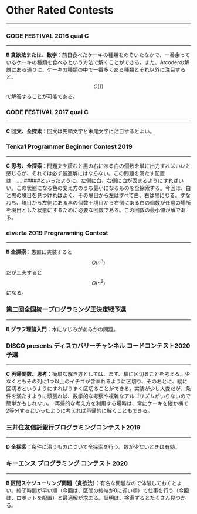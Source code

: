 # Other Rated Contests

---

### CODE FESTIVAL 2016 qual C

---

**B 貪欲法または、数学**：前日食べたケーキの種類をのぞいたなかで、一番余っているケーキの種類を食べるという方法で解くことができる。また、Atcoderの解説にある通りに、ケーキの種類の中で一番多くある種類とそれ以外に注目すると、$$O(1)$$で解答することが可能である。

### CODE FESTIVAL 2017 qual C

---

**C 回文、全探索**：回文は先頭文字と末尾文字に注目するとよい。

### Tenka1 Programmer Beginner Contest 2019

---

**C 思考、全探索**：問題文を読むと黒の右にある白の個数を単に出力すればいいと感じるが、それでは必ず最適解にはならない。この問題を満たす配置は　.....#####といったように、左側に白、右側に白が固まるようにすればいい。この状態になる色の変え方のうち最小になるものを全探索する。今回は、白と黒の境目を見つければよく、その境目から左はすべて白、右は黒になる。すなわち、境目から左側にある黒の個数＋境目から右側にある白の個数が任意の場所を境目とした状態にするために必要な回数である。この回数の最小値が解である。

### diverta 2019 Programming Contest

---

**B 全探索**：愚直に実装すると$$O(n^3)$$だが工夫すると$$O(n^2)$$になる。

### 第二回全国統一プログラミング王決定戦予選

---

**B グラフ理論入門**：木になじみがあるかの問題。

### DISCO presents ディスカバリーチャンネル コードコンテスト2020 予選

---

**C 再帰関数、思考**：簡単な解き方としては、まず、横に区切ることを考える。少なくともその列に1つ以上のイチゴが含まれるように区切り、そのあとに、縦に区切るというようにすればうまく区切ることができる。実装が少し大変だが、条件を満たすように頑張れば、数学的な考察や複雑なアルゴリズムがいらないので簡単かもしれない。　再帰的な考え方を利用する場時は、常にケーキを縦か横で2等分するといったように考えれば再帰的に解くこともできる。

### 三井住友信託銀行プログラミングコンテスト2019

---

**D 全探索**：条件に沿うものについて全探索を行う。数が少ないときは有効。

### キーエンス プログラミング コンテスト 2020

---

**B 区間スケジューリング問題（貪欲法）**：有名な問題なので体験しておくとよい。終了時間が早い順（今回は、区間の終端が0に近い順）で仕事を行う（今回は、ロボットを配置）と最適解が求まる。証明は、検索するとたくさん見つかる。